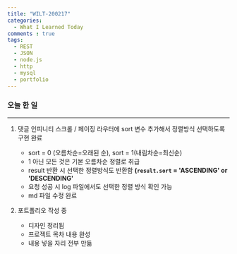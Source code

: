 ```yaml
---
title: "WILT-200217"
categories:
  - What I Learned Today
comments : true
tags:
  - REST
  - JSON
  - node.js
  - http
  - mysql
  - portfolio
---
```


### 오늘 한 일
----

1. 댓글 인피니티 스크롤 / 페이징 라우터에 sort 변수 추가해서 정렬방식 선택하도록 구현 완료
    - sort = 0 (오름차순=오래된 순), sort = 1(내림차순=최신순)
    - 1 아닌 모든 것은 기본 오름차순 정렬로 취급
    - result 반환 시 선택한 정렬방식도 반환함 **(`result.sort` = 'ASCENDING' or 'DESCENDING'**
    - 요청 성공 시 log 파일에서도 선택한 정렬 방식 확인 가능
    - md 파일 수정 완료<br>

2. 포트폴리오 작성 중
    - 디자인 정리됨
    - 프로젝트 목차 내용 완성
    - 내용 넣을 자리 전부 만듦